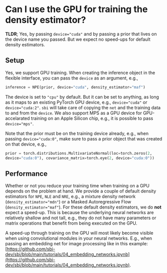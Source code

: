 
# Can I use the GPU for training the density estimator?

**TLDR**; Yes, by passing `device="cuda"` and by passing a prior that lives on the
device name you passed. But we expect no speed-ups for default density estimators.

## Setup

Yes, we support GPU training. When creating the inference object in the flexible
interface, you can pass the `device` as an argument, e.g.,

```python
inference = NPE(prior, device="cuda", density_estimator="maf")
```

The device is set to `"cpu"` by default. But it can be set to anything, as long
as it maps to an existing PyTorch GPU device, e.g., `device="cuda"` or
`device="cuda:2"`. `sbi` will take care of copying the `net` and the training
data to and from the `device`.
We also support MPS as a GPU device for GPU-accelarated training on an Apple
Silicon chip, e.g., it is possible to pass `device="mps"`.

Note that the prior must be on the training device already, e.g., when passing
`device="cuda:0"`, make sure to pass a prior object that was created on that
device, e.g.,

```python
prior = torch.distributions.MultivariateNormal(loc=torch.zeros(2,
device="cuda:0"), covariance_matrix=torch.eye(2, device="cuda:0"))
```

## Performance

Whether or not you reduce your training time when training on a GPU depends on
the problem at hand. We provide a couple of default density estimators for
`NPE`, `NLE` and `NRE`, e.g., a mixture density network
(`density_estimator="mdn"`) or a Masked Autoregressive Flow
(`density_estimator="maf"`). For these default density estimators, we do **not**
expect a speed-up. This is because the underlying neural networks are relatively
shallow and not tall, e.g., they do not have many parameters or matrix
operations that benefit from being executed on the GPU.

A speed-up through training on the GPU will most likely become visible when
using convolutional modules in your neural networks. E.g., when passing an
embedding net for image processing like in this example:
[https://github.com/sbi-dev/sbi/blob/main/tutorials/04_embedding_networks.ipynb](https://github.com/sbi-dev/sbi/blob/main/tutorials/04_embedding_networks.ipynb).

